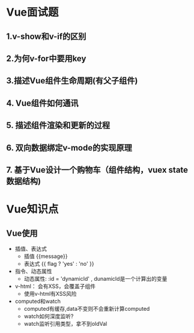 # Vue面试题
## 1.v-show和v-if的区别
## 2.为何v-for中要用key
## 3.描述Vue组件生命周期(有父子组件)
## 4. Vue组件如何通讯
## 5. 描述组件渲染和更新的过程
## 6. 双向数据绑定v-mode的实现原理
## 7. 基于Vue设计一个购物车（组件结构，vuex state数据结构)

# Vue知识点
## Vue使用
- 插值、表达式
  - 插值 {{message}}
  - 表达式 {{ flag ? 'yes' : 'no' }}
- 指令、动态属性
  - 动态属性: :id = 'dynamicId' , dunamicId是一个计算出的变量
- v-html： 会有XSS，会覆盖子组件
  - 使用v-html有XSS风险
- computed和watch
  - computed有缓存,data不变则不会重新计算computed
  - watch如何深度监听?
  - watch监听引用类型，拿不到oldVal